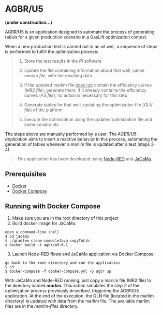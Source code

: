 # AGBR/U5

__(under construction...)__

AGBR/U5 is an application designed to automate the process of generating tables for a given production scenario in a GasLift optimization context.

When a new production test is carried out in an oil well, a sequence of steps is performed to fulfill the optimization process:

> 1. Store the test results in the *PI* software
>
> 2. Update the file containing information about that well, called *marlim file*, with the resulting data
> 3. If the updated marlim file <ins>does not</ins> contain the efficiency curves (*MR2 file*), generate them. If it already contains the efficiency curves (*AS file*), no action is necessary for this step
> 4. Generate tables for that well, updating the optimization file (*GLN file*) of the platform
> 5. Execute the optimization using the updated optimization file and some constraints

The steps above are manually performed by a user. The *AGBR/U5 application* aims to insert a reactive behavior in this process, automating the generation of tables whenever a marlim file is updated after a test (steps 3-4).


> This application has been developed using [Node-RED](https://nodered.org/) and [JaCaMo](http://jacamo.sourceforge.net/).

## Prerequisites

- [Docker](https://docs.docker.com/engine/install/)
- [Docker Compose](https://docs.docker.com/compose/install/)


## Running with Docker Compose
1. Make sure you are in the root directory of this project
2. Build docker image for JaCaMo:
  ```
  open a command-line shell
  $ cd jacamo
  $ ./gradlew clean compileJava copyToLib
  $ docker build -t agbr/u5:0.1 .
  ```
3. Launch Node-RED flows and JaCaMo application via Docker Compose:
  ```
  go back to the root directory and run the application
  $ cd ..
  $ docker-compose -f docker-compose.yml -p agbr up
  ```

With JaCaMo and Node-RED running, just copy a marlim file (MR2 file) to the directory named ***marlim***. This action simulates the *step 2* of the optimization process previously described, triggering the AGBR/U5 application. At the end of the execution, the GLN file (located in the marlim directory) is updated with data from the marlim file. The available marlim files are in the *marlim-files* directory.

